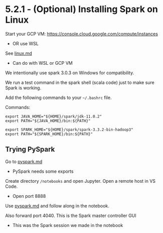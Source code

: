 # 5.2.1 - (Optional) Installing Spark on Linux

Start your GCP VM: https://console.cloud.google.com/compute/instances
- OR use WSL

See [linux.md](../setup/linux.md)
- Can do with WSL or GCP VM

We intentionally use spark 3.0.3 on Windows for compatibility.

We run a test command in the spark shell (scala code) just to make sure Spark is working.

Add the following commands to your `~/.bashrc` file.

Commands:
```
export JAVA_HOME="${HOME}/spark/jdk-11.0.2"
export PATH="${JAVA_HOME}/bin:${PATH}"

export SPARK_HOME="${HOME}/spark/spark-3.3.2-bin-hadoop3"
export PATH="${SPARK_HOME}/bin:${PATH}"
```

## Trying PySpark

Go to [pyspark.md](../setup/pyspark.md)
- PySpark needs some exports

Create directory `/notebooks` and open Jupyter. Open a remote host in VS Code.
- Open port 8888

Use [pyspark.md](../setup/pyspark.md) and follow along in the notebook.

Also forward port 4040. This is the Spark master controller GUI
- This was the Spark session we made in the notebook